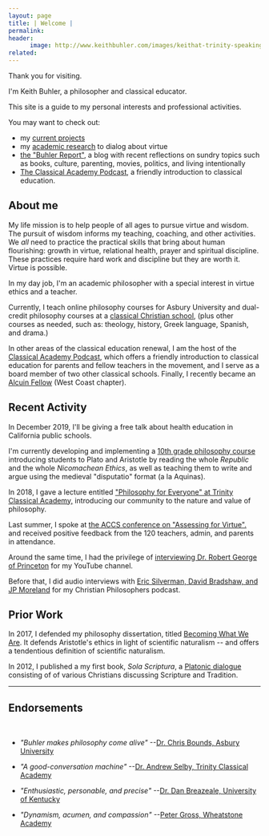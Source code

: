 ```yaml
---
layout: page
title: | Welcome | 
permalink: 
header:
      image: http://www.keithbuhler.com/images/keithat-trinity-speaking.jpg
related: 
---
```


Thank you for visiting. 

I'm Keith Buhler, a philosopher and classical educator. 

This site is a guide to my personal interests and professional activities. 

You may want to check out: 

* my [current projects](/projects)
* my [academic research](/research) to dialog about virtue 
* [the "Buhler Report"](/blog), a blog with recent reflections on  sundry topics such as books, culture, parenting, movies, politics, and living intentionally
* [The Classical Academy Podcast](https://www.trinityclassicalacademy.com/about/podcast), a friendly introduction to classical education. 



## About me

My life mission is to help people of all ages to pursue virtue and wisdom.  The pursuit of wisdom informs my teaching, coaching, and other activities.  We *all* need to practice the practical skills that bring about human flourishing: growth in virtue, relational health, prayer and spiritual discipline. These practices require hard work and discipline but they are worth it. Virtue is possible.

In my day job, I'm an academic philosopher with a special interest in virtue ethics and a teacher.  

Currently, I teach online philosophy courses for Asbury University and  dual-credit philosophy courses at a [classical Christian school](https://classicalchristian.org/), (plus other courses as needed, such as: theology, history, Greek language, Spanish, and drama.) 

In other areas of the classical education renewal, I am the host of the [Classical Academy Podcast](https://www.trinityclassicalacademy.com/about/podcast), which offers a friendly introduction to classical education for parents and fellow teachers in the movement, and I serve as a board member of two other classical schools. Finally, I recently became an [Alcuin Fellow](http://www.alcuinfellowship.com/) (West Coast chapter). 



## Recent Activity

In December 2019, I'll be giving a free talk about health education in California public schools. 

I'm currently developing and implementing a [10th grade philosophy course](http://www.keithbuhler.com/trinity-philosophy/) introducing students to Plato and Aristotle by reading the whole *Republic* and the whole *Nicomachean Ethics*, as well as teaching them to write and argue using the medieval "disputatio" format (a la Aquinas).  

In 2018, I gave a lecture entitled ["Philosophy for Everyone" at Trinity Classical Academy,](https://www.youtube.com/watch?v=SMvlTUVFf4M&t=137s) introducing our community to the nature and value of philosophy. 
<br> 

Last summer, I spoke at [the ACCS conference on "Assessing for Virtue".](https://www.youtube.com/watch?v=ovzMF-znsN8&t=2394s) and received positive feedback from the 120 teachers, admin, and parents in attendance.  

Around the same time, I had the privilege of [interviewing Dr. Robert George of Princeton](https://www.youtube.com/watch?v=tfDdJiyDnaY&t=10s) for my YouTube channel. 

Before that, I did audio interviews with [Eric Silverman, David Bradshaw, and JP Moreland](http://www.advicetochristianphilosophers.com/) for my Christian Philosophers podcast.

## Prior Work

In 2017, I defended my philosophy dissertation, titled [Becoming What We Are](/phd). It defends Aristotle's ethics in light of scientific naturalism -- and offers a tendentious definition of scientific naturalism. 

In 2012, I published a my first book, *Sola Scriptura*, a [Platonic dialogue](http://bitly.com/ScriptureOrTradition) consisting of of various Christians discussing Scripture and Tradition. 


----- 

## Endorsements

<br> 

* *"Buhler makes philosophy come alive"*  --[Dr. Chris Bounds, Asbury University](https://www.asbury.edu/academics/departments/christian-studies-philosophy/faculty-staff/chris-bounds)

* *"A good-conversation machine"* --[Dr. Andrew Selby, Trinity Classical Academy](https://baylor.academia.edu/AndrewSelby)

* *"Enthusiastic, personable, and precise"* --[Dr. Dan Breazeale, University of Kentucky](https://philosophy.as.uky.edu/users/breazeal)

*  *"Dynamism, acumen, and compassion"*   --[Peter Gross, Wheatstone Academy](http://www.wheatstoneministries.com/people/)